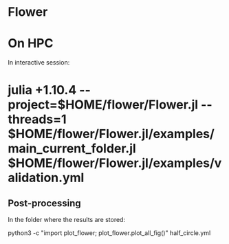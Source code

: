 # Flower

# On HPC
In interactive session:
# julia +1.10.4 --project=$HOME/flower/Flower.jl --threads=1 $HOME/flower/Flower.jl/examples/main_current_folder.jl $HOME/flower/Flower.jl/examples/validation.yml

## Post-processing 
In the folder where the results are stored:

python3 -c "import plot_flower; plot_flower.plot_all_fig()" half_circle.yml

<!-- # Testing -->

